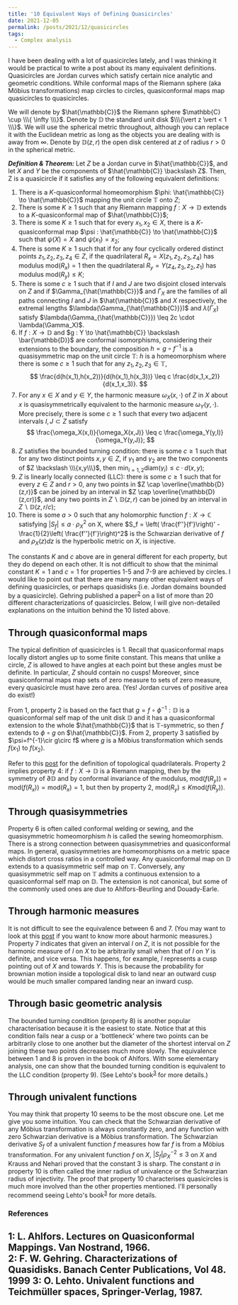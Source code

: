 ```yaml
---
title: '10 Equivalent Ways of Defining Quasicircles'
date: 2021-12-05
permalink: /posts/2021/12/quasicircles
tags:
  - Complex analysis
---
```


I have been dealing with a lot of quasicircles lately, and I was thinking it would be practical to write a post about its many equivalent definitions. Quasicircles are Jordan curves which satisfy certain nice analytic and geometric conditions. While conformal maps of the Riemann sphere (aka Möbius transformations) map circles to circles, quasiconformal maps map quasicircles to quasicircles.

We will denote by $\hat{\mathbb{C}}$ the Riemann sphere $\mathbb{C} \cup \\\{ \infty \\\}$. Denote by $\mathbb{D}$ the standard unit disk $\\\{\vert z \vert < 1 \\\}$. We will use the spherical metric throughout, although you can replace it with the Euclidean metric as long as the objects you are dealing with is away from $\infty$. Denote by $\mathbb{D}(z,r)$ the open disk centered at $z$ of radius $r>0$ in the spherical metric.

**_Definition & Theorem:_** Let $Z$ be a Jordan curve in $\hat{\mathbb{C}}$, and let $X$ and $Y$ be the components of $\hat{\mathbb{C}} \backslash Z$. Then, Z is a quasicircle if it satisfies any of the following equivalent definitions:
1. There is a $K$-quasiconformal homeomorphism $\phi: \hat{\mathbb{C}} \to \hat{\mathbb{C}}$ mapping the unit circle $\mathbb{T}$ onto $Z$;
2. There is some $K\geq 1$ such that any Riemann mapping $f: X \to \mathbb{D}$ extends to a $K$-quasiconformal map of $\hat{\mathbb{C}}$;
3. There is some $K\geq 1$ such that for every $x_1, x_2 \in X$, there is a $K$-quasiconformal map $\psi : \hat{\mathbb{C}} \to \hat{\mathbb{C}}$ such that $\psi(X)=X$ and $\psi(x_1)=x_2$;
4. There is some $K\geq 1$ such that if for any four cyclically ordered distinct points $z_1, z_2, z_3, z_4 \in Z$, if the quadrilateral $R_x = X(z_1,z_2,z_3,z_4)$ has modulus $\text{mod}(R_x) = 1$ then the quadrilateral $R_y = Y(z_4,z_3,z_2,z_1)$ has modulus $\text{mod}(R_y) \leq K$;
5. There is some $c\geq 1$ such that if $I$ and $J$ are two disjoint closed intervals on $Z$ and if $\Gamma_{\hat{\mathbb{C}}}$ and $\Gamma_{X}$ are the families of all paths connecting $I$ and $J$ in $\hat{\mathbb{C}}$ and $X$ respectively, the extremal lengths $\lambda(\Gamma_{\hat{\mathbb{C}}})$ and $\lambda(\Gamma_X)$ satisfy $\lambda(\Gamma_{\hat{\mathbb{C}}}) \leq 2c \cdot \lambda(\Gamma_X)$.
6. If $f : X \to \mathbb{D}$ and $g : Y \to \hat{\mathbb{C}} \backslash \bar{\mathbb{D}}$ are conformal isomorphisms, considering their extensions to the boundary, the composition $h = g \circ f^{-1}$ is a quasisymmetric map on the unit circle $\mathbb{T}$: $h$ is a homeomorphism where there is some $c\geq 1$ such that for any $z_1,z_2,z_3 \in \mathbb{T}$,
$$
\frac{d(h(x_1),h(x_2))}{d(h(x_1),h(x_3))} \leq c \frac{d(x_1,x_2)}{d(x_1,x_3)}.
$$
7. For any $x \in X$ and $y \in Y$, the harmonic measure $\omega_X(x, \cdot)$ of $Z$ in $X$ about $x$ is quasisymmetrically equivalent to the harmonic measure $\omega_Y(y, \cdot)$. More precisely, there is some $c\geq 1$ such that every two adjacent intervals $I, J \subset Z$ satisfy
$$
\frac{\omega_X(x,I)}{\omega_X(x,J)} \leq c \frac{\omega_Y(y,I)}{\omega_Y(y,J)};
$$
8. $Z$ satisfies the bounded turning condition: there is some $c \geq 1$ such that for any two distinct points $x,y \in Z$, if $\gamma_1$ and $\gamma_2$ are the two components of $Z \backslash \\\{x,y\\\}$, then $\min_{i=1,2} \text{diam}(\gamma_i) \leq c \cdot d(x,y)$;
9. $Z$ is linearly locally connected (LLC): there is some $c \geq 1$ such that for every $z \in Z$ and $r>0$, any two points in $Z \cap \overline{\mathbb{D}(z,r)}$ can be joined by an interval in $Z \cap \overline{\mathbb{D}(z,cr)}$, and any two points in $Z \backslash \mathbb{D}(z,r)$ can be joined by an interval in $Z \backslash \mathbb{D}(z,r/c)$;
10. There is some $a>0$ such that any holomorphic function $f: X \to \mathbb{C}$ satisfying $\vert S_f \vert \leq a \cdot \rho_X^2$ on X, where $S_f = \left( \frac{f''}{f'}\right)' - \frac{1}{2}\left( \frac{f''}{f'}\right)^2$ is the Schwarzian derivative of $f$ and $\rho_X(z) dz$ is the hyperbolic metric on $X$, is injective.

The constants $K$ and $c$ above are in general different for each property, but they do depend on each other. It is not difficult to show that the minimal constant $K=1$ and $c=1$ for properties 1-5 and 7-9 are achieved by circles. I would like to point out that there are many many other equivalent ways of defining quasicircles, or perhaps quasidisks (i.e. Jordan domains bounded by a quasicircle). Gehring published a paper<sup>[2](#fn2)</sup> on a list of more than 20 different characterizations of quasicircles. Below, I will give non-detailed explanations on the intuition behind the 10 listed above.

## Through quasiconformal maps
The typical definition of quasicircles is 1. Recall that quasiconformal maps locally distort angles up to some finite constant. This means that unlike a circle, $Z$ is allowed to have angles at each point but these angles must be definite. In particular, $Z$ should contain no cusps! Moreover, since quasiconformal maps map sets of zero measure to sets of zero measure, every quasicircle must have zero area. (Yes! Jordan curves of positive area do exist!)

From 1, property 2 is based on the fact that $g = f \circ \phi^{-1}: \mathbb{D}$ is a quasiconformal self map of the unit disk $\mathbb{D}$ and it has a quasiconformal extension to the whole $\hat{\mathbb{C}}$ that is $\mathbb{T}$-symmetric, so then $f$ extends to $\phi \circ g$ on $\hat{\mathbb{C}}$. From 2, property 3 satisfied by $\psi=f^{-1}\cir g\circ f$ where $g$ is a Möbius transformation which sends $f(x_1)$ to $f(x_2)$.

Refer to this [post](/posts/2020/09/extremal-length) for the definition of topological quadrilaterals. Property 2 implies property 4: if $f: X \to \mathbb{D}$ is a Riemann mapping, then by the symmetry of $\partial \mathbb{D}$ and by conformal invariance of the modulus, $\text{mod}(f(R_y)) = \text{mod}(f(R_x)) = \text{mod}(R_x) = 1$, but then by property 2, $\text{mod}(R_y) \leq K \text{mod}(f(R_y))$.

## Through quasisymmetries
Property 6 is often called conformal welding or sewing, and the quasisymmetric homeomorphism $h$ is called the sewing homeomorphism. There is a strong connection between quasisymmetries and quasiconformal maps. In general, quasisymmetries are homeomorphisms on a metric space which distort cross ratios in a controlled way. Any quasiconformal map on $\mathbb{D}$ extends to a quasisymmetric self map on $\mathbb{T}$. Conversely, any quasisymmetric self map on $\mathbb{T}$ admits a continuous extension to a quasiconformal self map on $\mathbb{D}$. The extension is not canonical, but some of the commonly used ones are due to Ahlfors-Beurling and Douady-Earle.

## Through harmonic measures
It is not difficult to see the equivalence between 6 and 7. (You may want to look at this [post](/posts/2021/08/dirichlet-problem/) if you want to know more about harmonic measures.) Property 7 indicates that given an interval $I$ on $Z$, it is not possible for the harmonic measure of $I$ on $X$ to be arbitrarily small when that of $I$ on $Y$ is definite, and vice versa. This happens, for example, $I$ represents a cusp pointing out of $X$ and towards $Y$. This is because the probability for brownian motion inside a topological disk to land near an outward cusp would be much smaller compared landing near an inward cusp.

## Through basic geometric analysis
The bounded turning condition (property 8) is another popular characterisation because it is the easiest to state. Notice that at this condition fails near a cusp or a 'bottleneck' where two points can be arbitrarily close to one another but the diameter of the shortest interval on $Z$ joining these two points decreases much more slowly. The equivalence between 1 and 8 is proven in the book of Ahlfors. With some elementary analysis, one can show that the bounded turning condition is equivalent to the LLC condition (property 9). (See Lehto's book<sup>[3](#fn3)</sup> for more details.)

## Through univalent functions
You may think that property 10 seems to be the most obscure one. Let me give you some intuition. You can check that the Schwarzian derivative of any Möbius transformation is always constantly zero, and any function with zero Schwarzian derivative is a Möbius transformation. The Schwarzian derivative $S_f$ of a univalent function $f$ measures how far $f$ is from a Möbius transformation. For any univalent function $f$ on $X$, $\vert S_f \vert \rho_X^{-2} \leq 3$ on $X$ and Krauss and Nehari proved that the constant $3$ is sharp. The constant $a$ in property 10 is often called the inner radius of univalence or the Schwarzian radius of injectivity. The proof that property 10 characterises quasicircles is much more involved than the other properties mentioned. I'll personally recommend seeing Lehto's book<sup>[3](#fn3)</sup> for more details.

### References

<a name="fn1">1</a>: L. Ahlfors. Lectures on Quasiconformal Mappings. Van Nostrand, 1966.  
<a name="fn2">2</a>: F. W. Gehring. Characterizations of Quasidisks. Banach Center Publications, Vol 48. 1999
<a name="fn3">3</a>: O. Lehto. Univalent functions and Teichmüller spaces, Springer-Verlag, 1987.
------
